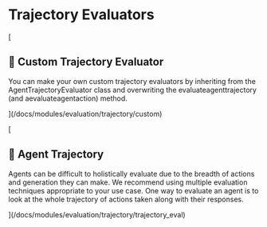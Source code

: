 Trajectory Evaluators
=====================

[

📄️ Custom Trajectory Evaluator
-------------------------------

You can make your own custom trajectory evaluators by inheriting from the AgentTrajectoryEvaluator class and overwriting the evaluateagenttrajectory (and aevaluateagentaction) method.

](/docs/modules/evaluation/trajectory/custom)

[

📄️ Agent Trajectory
--------------------

Agents can be difficult to holistically evaluate due to the breadth of actions and generation they can make. We recommend using multiple evaluation techniques appropriate to your use case. One way to evaluate an agent is to look at the whole trajectory of actions taken along with their responses.

](/docs/modules/evaluation/trajectory/trajectory_eval)